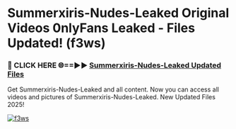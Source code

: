 # Summerxiris-Nudes-Leaked Original Videos 0nlyFans Leaked - Files Updated! (f3ws)

<h3>🔴 CLICK HERE 🌐==►► <a href="https://tinyurl.com/4mcuefdz" rel="nofollow">Summerxiris-Nudes-Leaked Updated Files</a></h3>

Get Summerxiris-Nudes-Leaked and all content. Now you can access all videos and pictures of Summerxiris-Nudes-Leaked. New Updated Files 2025!

[![f3ws](https://i.imgur.com/StAQSOY.gif)](https://tinyurl.com/4mcuefdz)
